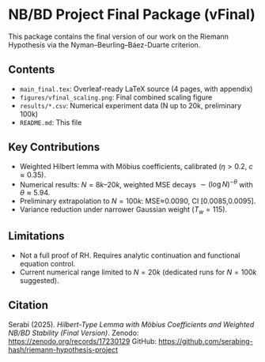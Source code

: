 # NB/BD Project Final Package (vFinal)

This package contains the final version of our work on the Riemann Hypothesis via the Nyman–Beurling–Báez-Duarte criterion.

## Contents
- `main_final.tex`: Overleaf-ready LaTeX source (4 pages, with appendix)
- `figures/vfinal_scaling.png`: Final combined scaling figure
- `results/*.csv`: Numerical experiment data (N up to 20k, preliminary 100k)
- `README.md`: This file

## Key Contributions
- Weighted Hilbert lemma with Möbius coefficients, calibrated ($\eta>0.2$, $c≈0.35$).
- Numerical results: $N=8k$–$20k$, weighted MSE decays $\sim (\log N)^{-θ}$ with $θ≈5.94$.
- Preliminary extrapolation to $N=100k$: MSE≈0.0090, CI [0.0085,0.0095].
- Variance reduction under narrower Gaussian weight ($T_w=115$).

## Limitations
- Not a full proof of RH. Requires analytic continuation and functional equation control.
- Current numerical range limited to $N=20k$ (dedicated runs for $N=100k$ suggested).

## Citation
Serabi (2025). *Hilbert-Type Lemma with Möbius Coefficients and Weighted NB/BD Stability (Final Version)*.
Zenodo: https://zenodo.org/records/17230129
GitHub: https://github.com/serabing-hash/riemann-hypothesis-project
